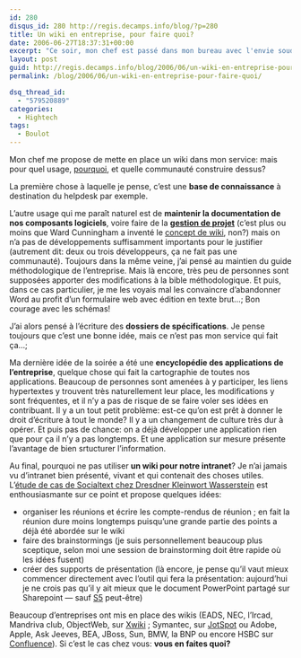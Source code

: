 ```yaml
---
id: 280
disqus_id: 280 http://regis.decamps.info/blog/?p=280
title: Un wiki en entreprise, pour faire quoi?
date: 2006-06-27T18:37:31+00:00
excerpt: "Ce soir, mon chef est passé dans mon bureau avec l'envie soudaine de mettre en place un wiki. "
layout: post
guid: http://regis.decamps.info/blog/2006/06/un-wiki-en-entreprise-pour-faire-quoi/
permalink: /blog/2006/06/un-wiki-en-entreprise-pour-faire-quoi/

dsq_thread_id:
  - "579520889"
categories:
  - Hightech
tags:
  - Boulot
---
```

Mon chef me propose de mette en place un wiki dans mon service: mais pour quel usage, [pourquoi](http://pointwiki.viabloga.com/news/5.shtml), et quelle communauté construire dessus?

La première chose à laquelle je pense, c’est une **base de connaissance** à destination du helpdesk par exemple.

L’autre usage qui me paraît naturel est de **maintenir la documentation de nos composants logiciels**, voire faire de la **[gestion de projet](http://solutions.journaldunet.com/0504/050401_3questions_delacroix.shtml)** (c’est plus ou moins que Ward Cunningham a inventé le [concept de wiki](http://c2.com/cgi/wiki), non?) mais on n’a pas de développements suffisamment importants pour le justifier (autrement dit: deux ou trois développeurs, ça ne fait pas une communauté). Toujours dans la même veine, j’ai pensé au maintien du guide méthodologique de l’entreprise. Mais là encore, très peu de personnes sont supposées apporter des modifications à la bible méthodologique. Et puis, dans ce cas particulier, je me les voyais mal les convaincre d’abandonner Word au profit d’un formulaire web avec édition en texte brut…; Bon courage avec les schémas!

J’ai alors pensé à l’écriture des **dossiers de spécifications**. Je pense toujours que c’est une bonne idée, mais ce n’est pas mon service qui fait ça…;

Ma dernière idée de la soirée a été une **encyclopédie des applications de l’entreprise**, quelque chose qui fait la cartographie de toutes nos applications. Beaucoup de personnes sont amenées à y participer, les liens hypertextes y trouvent très naturellement leur place, les modifications y sont fréquentes, et il n’y a pas de risque de se faire voler ses idées en contribuant. Il y a un tout petit problème: est-ce qu’on est prêt à donner le droit d’écriture à tout le monde? Il y a un changement de culture très dur à opérer. Et puis pas de chance: on a déjà développer une application rien que pour ça il n’y a pas longtemps. Et une application sur mesure présente l’avantage de bien srtucturer l’information.
  
Au final, pourquoi ne pas utiliser **un wiki pour notre intranet**? Je n’ai jamais vu d’intranet bien présenté, vivant et qui contenait des choses utiles. L’[étude de cas de Socialtext chez Dresdner Kleinwort Wasserstein](http://www.socialtext.com/node/80) est enthousiasmante sur ce point et propose quelques idées:

  * organiser les réunions et écrire les compte-rendus de réunion ; en fait la réunion dure moins longtemps puisqu’une grande partie des points a déjà été abordée sur le wiki
  * faire des brainstormings (je suis personnellement beaucoup plus sceptique, selon moi une session de brainstorming doit être rapide où les idées fusent)
  * créer des supports de présentation (là encore, je pense qu’il vaut mieux commencer directement avec l’outil qui fera la présentation: aujourd’hui je ne crois pas qu’il y ait mieux que le document PowerPoint partagé sur Sharepoint &#8212; sauf [S5](http://meyerweb.com/eric/tools/s5/ "Simple Standards-Based Slide Show System") peut-être)

Beaucoup d’entreprises ont mis en place des wikis (EADS, NEC, l’Ircad, Mandriva club, ObjectWeb, sur [Xwiki](http://www.xwiki.com/xwiki/bin/view/Company/Installs) ; Symantec, sur [JotSpot](http://www.jot.com/) ou Adobe, Apple, Ask Jeeves, BEA, JBoss, Sun, BMW, la BNP ou encore HSBC sur [Confluence](http://www.atlassian.com/software/confluence/)). Si c’est le cas chez vous: **vous en faites quoi?**
